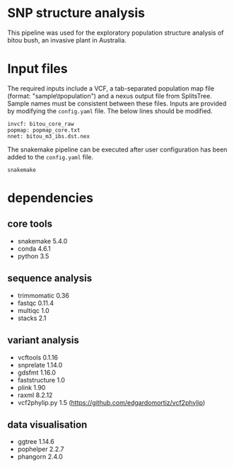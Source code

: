 # SNP structure analysis
This pipeline was used for the exploratory population structure analysis of bitou bush, an invasive plant in Australia.

# Input files

The required inputs include a VCF, a tab-separated population map file (format: "sample\tpopulation") and a nexus output file from SplitsTree. Sample names must be consistent between these files. Inputs are provided by modifying the `config.yaml` file. The below lines should be modified.

```
invcf: bitou_core_raw
popmap: popmap_core.txt
nnet: bitou_m3_ibs.dst.nex
```

The snakemake pipeline can be executed after user configuration has been added to the `config.yaml` file.
```
snakemake
```

# dependencies
## core tools
* snakemake 5.4.0
* conda 4.6.1
* python 3.5
## sequence analysis
* trimmomatic 0.36
* fastqc 0.11.4
* multiqc 1.0
* stacks 2.1
## variant analysis
* vcftools 0.1.16
* snprelate 1.14.0
* gdsfmt 1.16.0
* faststructure 1.0
* plink 1.90
* raxml 8.2.12
* vcf2phylip.py 1.5 (https://github.com/edgardomortiz/vcf2phylip)
## data visualisation
* ggtree 1.14.6
* pophelper 2.2.7
* phangorn 2.4.0
